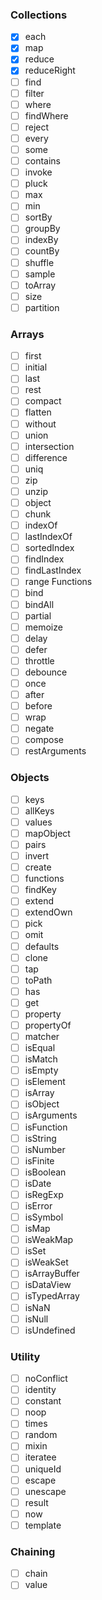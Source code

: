 ### Collections
- [x] each
- [x] map
- [x] reduce
- [x] reduceRight
- [ ] find
- [ ] filter
- [ ] where
- [ ] findWhere
- [ ] reject
- [ ] every
- [ ] some
- [ ] contains
- [ ] invoke
- [ ] pluck
- [ ] max
- [ ] min
- [ ] sortBy
- [ ] groupBy
- [ ] indexBy
- [ ] countBy
- [ ] shuffle
- [ ] sample
- [ ] toArray
- [ ] size
- [ ] partition
### Arrays
- [ ] first
- [ ] initial
- [ ] last
- [ ] rest
- [ ] compact
- [ ] flatten
- [ ] without
- [ ] union
- [ ] intersection
- [ ] difference
- [ ] uniq
- [ ] zip
- [ ] unzip
- [ ] object
- [ ] chunk
- [ ] indexOf
- [ ] lastIndexOf
- [ ] sortedIndex
- [ ] findIndex
- [ ] findLastIndex
- [ ] range
Functions
- [ ] bind
- [ ] bindAll
- [ ] partial
- [ ] memoize
- [ ] delay
- [ ] defer
- [ ] throttle
- [ ] debounce
- [ ] once
- [ ] after
- [ ] before
- [ ] wrap
- [ ] negate
- [ ] compose
- [ ] restArguments
### Objects
- [ ] keys
- [ ] allKeys
- [ ] values
- [ ] mapObject
- [ ] pairs
- [ ] invert
- [ ] create
- [ ] functions
- [ ] findKey
- [ ] extend
- [ ] extendOwn
- [ ] pick
- [ ] omit
- [ ] defaults
- [ ] clone
- [ ] tap
- [ ] toPath
- [ ] has
- [ ] get
- [ ] property
- [ ] propertyOf
- [ ] matcher
- [ ] isEqual
- [ ] isMatch
- [ ] isEmpty
- [ ] isElement
- [ ] isArray
- [ ] isObject
- [ ] isArguments
- [ ] isFunction
- [ ] isString
- [ ] isNumber
- [ ] isFinite
- [ ] isBoolean
- [ ] isDate
- [ ] isRegExp
- [ ] isError
- [ ] isSymbol
- [ ] isMap
- [ ] isWeakMap
- [ ] isSet
- [ ] isWeakSet
- [ ] isArrayBuffer
- [ ] isDataView
- [ ] isTypedArray
- [ ] isNaN
- [ ] isNull
- [ ] isUndefined
### Utility
- [ ] noConflict
- [ ] identity
- [ ] constant
- [ ] noop
- [ ] times
- [ ] random
- [ ] mixin
- [ ] iteratee
- [ ] uniqueId
- [ ] escape
- [ ] unescape
- [ ] result
- [ ] now
- [ ] template
### Chaining
- [ ] chain
- [ ] value